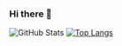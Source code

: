 ### Hi there 👋

<!--
**vhamilton08/vhamilton08** is a ✨ _special_ ✨ repository because its `README.md` (this file) appears on your GitHub profile.

Here are some ideas to get you started:

- 🔭 I’m currently working on ...
- 🌱 I’m currently learning ...
- 👯 I’m looking to collaborate on ...
- 🤔 I’m looking for help with ...
- 💬 Ask me about ...
- 📫 How to reach me: ...
- 😄 Pronouns: ...
- ⚡ Fun fact: ...
-->
![GitHub Stats](https://github-readme-stats.vercel.app/api?username=vhamilton08&theme=radical)
[![Top Langs](https://github-readme-stats.vercel.app/api/top-langs/?username=vhamilton08)](https://github.com/anuraghazra/github-readme-stats)

